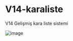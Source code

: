 # V14-karaliste
V14 Gelişmiş kara liste sistemi

![image](https://cdn.discordapp.com/attachments/1077609627132370984/1081211282872606802/image.png)
